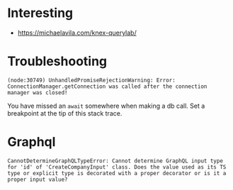 # Interesting

- https://michaelavila.com/knex-querylab/

# Troubleshooting

```
(node:30749) UnhandledPromiseRejectionWarning: Error: ConnectionManager.getConnection was called after the connection manager was closed!
```

You have missed an `await` somewhere when making a db call. Set a breakpoint at the tip of this stack trace.

# Graphql

```
CannotDetermineGraphQLTypeError: Cannot determine GraphQL input type for 'id' of 'CreateCompanyInput' class. Does the value used as its TS type or explicit type is decorated with a proper decorator or is it a proper input value?
```
